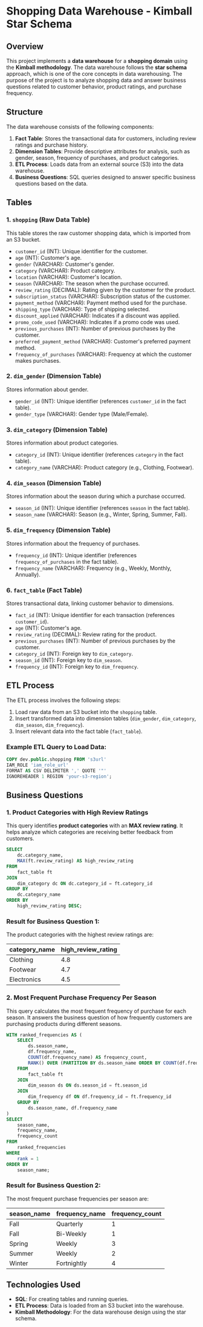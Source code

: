 # Shopping Data Warehouse - Kimball Star Schema

## Overview

This project implements a **data warehouse** for a **shopping domain** using the **Kimball methodology**. The data warehouse follows the **star schema** approach, which is one of the core concepts in data warehousing. The purpose of the project is to analyze shopping data and answer business questions related to customer behavior, product ratings, and purchase frequency.

## Structure

The data warehouse consists of the following components:

1. **Fact Table**: Stores the transactional data for customers, including review ratings and purchase history.
2. **Dimension Tables**: Provide descriptive attributes for analysis, such as gender, season, frequency of purchases, and product categories.
3. **ETL Process**: Loads data from an external source (S3) into the data warehouse.
4. **Business Questions**: SQL queries designed to answer specific business questions based on the data.

## Tables

### 1. `shopping` (Raw Data Table)

This table stores the raw customer shopping data, which is imported from an S3 bucket.

- `customer_id` (INT): Unique identifier for the customer.
- `age` (INT): Customer's age.
- `gender` (VARCHAR): Customer's gender.
- `category` (VARCHAR): Product category.
- `location` (VARCHAR): Customer's location.
- `season` (VARCHAR): The season when the purchase occurred.
- `review_rating` (DECIMAL): Rating given by the customer for the product.
- `subscription_status` (VARCHAR): Subscription status of the customer.
- `payment_method` (VARCHAR): Payment method used for the purchase.
- `shipping_type` (VARCHAR): Type of shipping selected.
- `discount_applied` (VARCHAR): Indicates if a discount was applied.
- `promo_code_used` (VARCHAR): Indicates if a promo code was used.
- `previous_purchases` (INT): Number of previous purchases by the customer.
- `preferred_payment_method` (VARCHAR): Customer's preferred payment method.
- `frequency_of_purchases` (VARCHAR): Frequency at which the customer makes purchases.

### 2. `dim_gender` (Dimension Table)

Stores information about gender.

- `gender_id` (INT): Unique identifier (references `customer_id` in the fact table).
- `gender_type` (VARCHAR): Gender type (Male/Female).

### 3. `dim_category` (Dimension Table)

Stores information about product categories.

- `category_id` (INT): Unique identifier (references `category` in the fact table).
- `category_name` (VARCHAR): Product category (e.g., Clothing, Footwear).

### 4. `dim_season` (Dimension Table)

Stores information about the season during which a purchase occurred.

- `season_id` (INT): Unique identifier (references `season` in the fact table).
- `season_name` (VARCHAR): Season (e.g., Winter, Spring, Summer, Fall).

### 5. `dim_frequency` (Dimension Table)

Stores information about the frequency of purchases.

- `frequency_id` (INT): Unique identifier (references `frequency_of_purchases` in the fact table).
- `frequency_name` (VARCHAR): Frequency (e.g., Weekly, Monthly, Annually).

### 6. `fact_table` (Fact Table)

Stores transactional data, linking customer behavior to dimensions.

- `fact_id` (INT): Unique identifier for each transaction (references `customer_id`).
- `age` (INT): Customer's age.
- `review_rating` (DECIMAL): Review rating for the product.
- `previous_purchases` (INT): Number of previous purchases by the customer.
- `category_id` (INT): Foreign key to `dim_category`.
- `season_id` (INT): Foreign key to `dim_season`.
- `frequency_id` (INT): Foreign key to `dim_frequency`.

## ETL Process

The ETL process involves the following steps:

1. Load raw data from an S3 bucket into the `shopping` table.
2. Insert transformed data into dimension tables (`dim_gender`, `dim_category`, `dim_season`, `dim_frequency`).
3. Insert relevant data into the fact table (`fact_table`).

### Example ETL Query to Load Data:

```sql
COPY dev.public.shopping FROM 's3url' 
IAM_ROLE 'iam_role_url' 
FORMAT AS CSV DELIMITER ',' QUOTE '"' 
IGNOREHEADER 1 REGION 'your-s3-region';
```

## Business Questions

### 1. Product Categories with High Review Ratings

This query identifies **product categories** with an **MAX review rating**. It helps analyze which categories are receiving better feedback from customers.

```sql
SELECT 
    dc.category_name, 
    MAX(ft.review_rating) AS high_review_rating
FROM 
    fact_table ft
JOIN 
    dim_category dc ON dc.category_id = ft.category_id
GROUP BY 
    dc.category_name
ORDER BY 
    high_review_rating DESC;

```
### Result for Business Question 1:

The product categories with the highest review ratings are:

| category_name | high_review_rating |
|---------------|--------------------|
| Clothing      | 4.8                |
| Footwear      | 4.7                |
| Electronics   | 4.5                |

### 2. Most Frequent Purchase Frequency Per Season
This query calculates the most frequent frequency of purchase for each season. It answers the business question of how frequently customers are purchasing products during different seasons.

```sql
WITH ranked_frequencies AS (
    SELECT 
        ds.season_name,
        df.frequency_name, 
        COUNT(df.frequency_name) AS frequency_count,
        RANK() OVER (PARTITION BY ds.season_name ORDER BY COUNT(df.frequency_name) DESC) AS rank
    FROM 
        fact_table ft
    JOIN 
        dim_season ds ON ds.season_id = ft.season_id
    JOIN 
        dim_frequency df ON df.frequency_id = ft.frequency_id
    GROUP BY 
        ds.season_name, df.frequency_name
)
SELECT 
    season_name, 
    frequency_name, 
    frequency_count
FROM 
    ranked_frequencies
WHERE 
    rank = 1
ORDER BY 
    season_name;
```
### Result for Business Question 2:

The most frequent purchase frequencies per season are:

| season_name | frequency_name | frequency_count |
|-------------|----------------|-----------------|
| Fall        | Quarterly      | 1               |
| Fall        | Bi-Weekly      | 1               |
| Spring      | Weekly         | 3               |
| Summer      | Weekly         | 2               |
| Winter      | Fortnightly    | 4               |


## Technologies Used

- **SQL**: For creating tables and running queries.
- **ETL Process**: Data is loaded from an S3 bucket into the warehouse.
- **Kimball Methodology**: For the data warehouse design using the star schema.

